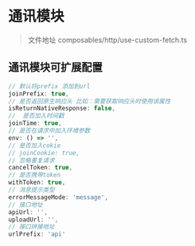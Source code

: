 # 通讯模块

> 文件地址 composables/http/use-custom-fetch.ts
## 通讯模块可扩展配置
```ts
// 默认将prefix 添加到url
joinPrefix: true,
// 是否返回原生响应头 比如：需要获取响应头时使用该属性
isReturnNativeResponse: false,
//  是否加入时间戳
joinTime: true,
// 是否在请求中加入环境参数
env: () => '',
// 是否加入cokie
// joinCookie: true,
// 忽略重复请求
cancelToken: true,
// 是否携带token
withToken: true,
// 消息提示类型
errorMessageMode: 'message',
// 接口地址
apiUrl: '',
uploadUrl: '',
// 接口拼接地址
urlPrefix: 'api'
```